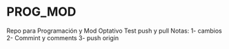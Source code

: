 # PROG_MOD
Repo para Programación y Mod Optativo
Test push y pull
Notas:
1- cambios
2- Commint y comments
3- push origin
